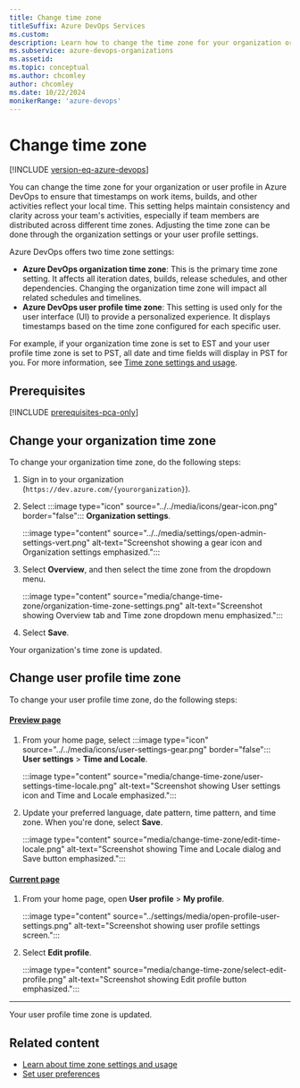 ```yaml
---
title: Change time zone
titleSuffix: Azure DevOps Services
ms.custom: 
description: Learn how to change the time zone for your organization or user profile.
ms.subservice: azure-devops-organizations
ms.assetid: 
ms.topic: conceptual
ms.author: chcomley
author: chcomley
ms.date: 10/22/2024
monikerRange: 'azure-devops'
---
```


# Change time zone

[!INCLUDE [version-eq-azure-devops](../../includes/version-eq-azure-devops.md)]

You can change the time zone for your organization or user profile in Azure DevOps to ensure that timestamps on work items, builds, and other activities reflect your local time. This setting helps maintain consistency and clarity across your team's activities, especially if team members are distributed across different time zones. Adjusting the time zone can be done through the organization settings or your user profile settings.

Azure DevOps offers two time zone settings:

* **Azure DevOps organization time zone**: This is the primary time zone setting. It affects all iteration dates, builds, release schedules, and other dependencies. Changing the organization time zone will impact all related schedules and timelines.
* **Azure DevOps user profile time zone**: This setting is used only for the user interface (UI) to provide a personalized experience. It displays timestamps based on the time zone configured for each specific user.

For example, if your organization time zone is set to EST and your user profile time zone is set to PST, all date and time fields will display in PST for you. For more information, see [Time zone settings and usage](../settings/timezone-settings-usage.md).

## Prerequisites

[!INCLUDE [prerequisites-pca-only](../../includes/prerequisites-pca-only.md)]

## Change your organization time zone

To change your organization time zone, do the following steps:

1. Sign in to your organization (```https://dev.azure.com/{yourorganization}```).

2. Select :::image type="icon" source="../../media/icons/gear-icon.png" border="false"::: **Organization settings**.

   :::image type="content" source="../../media/settings/open-admin-settings-vert.png" alt-text="Screenshot showing a gear icon and Organization settings emphasized.":::

3. Select **Overview**, and then select the time zone from the dropdown menu.

   :::image type="content" source="media/change-time-zone/organization-time-zone-settings.png" alt-text="Screenshot showing Overview tab and Time zone dropdown menu emphasized.":::

4. Select **Save**.

Your organization's time zone is updated.

## Change user profile time zone

To change your user profile time zone, do the following steps:

#### [Preview page](#tab/preview-page) 

1. From your home page, select :::image type="icon" source="../../media/icons/user-settings-gear.png" border="false"::: **User settings** > **Time and Locale**.

   :::image type="content" source="media/change-time-zone/user-settings-time-locale.png" alt-text="Screenshot showing User settings icon and Time and Locale emphasized.":::

2. Update your preferred language, date pattern, time pattern, and time zone. When you're done, select **Save**.

   :::image type="content" source="media/change-time-zone/edit-time-locale.png" alt-text="Screenshot showing Time and Locale dialog and Save button emphasized.":::

#### [Current page](#tab/current-page) 

1. From your home page, open **User profile** > **My profile**.

   :::image type="content" source="../settings/media/open-profile-user-settings.png" alt-text="Screenshot showing user profile settings screen.":::

2. Select **Edit profile**.

   :::image type="content" source="media/change-time-zone/select-edit-profile.png" alt-text="Screenshot showing Edit profile button emphasized.":::
---

Your user profile time zone is updated.

## Related content

- [Learn about time zone settings and usage](../settings/timezone-settings-usage.md)
- [Set user preferences](../settings/set-your-preferences.md)
